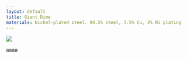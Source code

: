```yaml
---
layout: default
title: Giant Dime
materials: Nickel-plated steel. 94.5% steel, 3.5% Cu, 2% Ni plating
---
```


<img src="{{ site.baseurl }}\pics\Micro paddle\IMG_00000156.jpg" class="img-responsive" />

aaaa